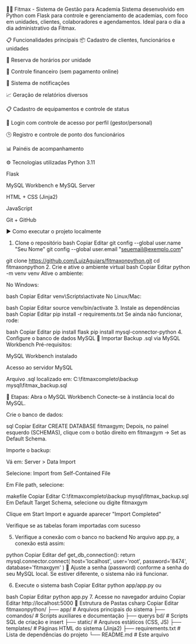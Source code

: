 🏋️‍♂️ Fitmax - Sistema de Gestão para Academia
Sistema desenvolvido em Python com Flask para controle e gerenciamento de academias, com foco em unidades, clientes, colaboradores e agendamentos. Ideal para o dia a dia administrativo da Fitmax.

📋 Funcionalidades principais
📦 Cadastro de clientes, funcionários e unidades

📅 Reserva de horários por unidade

🧾 Controle financeiro (sem pagamento online)

🔔 Sistema de notificações

📈 Geração de relatórios diversos

📋 Cadastro de equipamentos e controle de status

👤 Login com controle de acesso por perfil (gestor/personal)

🕒 Registro e controle de ponto dos funcionários

📊 Painéis de acompanhamento

⚙️ Tecnologias utilizadas
Python 3.11

Flask

MySQL Workbench e MySQL Server

HTML + CSS (Jinja2)

JavaScript

Git + GitHub

▶️ Como executar o projeto localmente
1. Clone o repositório
bash
Copiar
Editar
git config --global user.name "Seu Nome"
git config --global user.email "seuemail@exemplo.com"

git clone https://github.com/LuizAguiars/fitmaxonpython.git
cd fitmaxonpython
2. Crie e ative o ambiente virtual
bash
Copiar
Editar
python -m venv venv
Ative o ambiente:

No Windows:

bash
Copiar
Editar
venv\Scripts\activate
No Linux/Mac:

bash
Copiar
Editar
source venv/bin/activate
3. Instale as dependências
bash
Copiar
Editar
pip install -r requirements.txt
Se ainda não funcionar, rode:

bash
Copiar
Editar
pip install flask
pip install mysql-connector-python
4. Configure o banco de dados MySQL
🔄 Importar Backup .sql via MySQL Workbench
Pré-requisitos:

MySQL Workbench instalado

Acesso ao servidor MySQL

Arquivo .sql localizado em:
C:\fitmaxcompleto\backup mysql\fitmax_backup.sql

📌 Etapas:
Abra o MySQL Workbench
Conecte-se à instância local do MySQL.

Crie o banco de dados:

sql
Copiar
Editar
CREATE DATABASE fitmaxgym;
Depois, no painel esquerdo (SCHEMAS), clique com o botão direito em fitmaxgym → Set as Default Schema.

Importe o backup:

Vá em: Server > Data Import

Selecione: Import from Self-Contained File

Em File path, selecione:

makefile
Copiar
Editar
C:\fitmaxcompleto\backup mysql\fitmax_backup.sql
Em Default Target Schema, selecione ou digite fitmaxgym

Clique em Start Import e aguarde aparecer "Import Completed"

Verifique se as tabelas foram importadas com sucesso

5. Verifique a conexão com o banco no backend
No arquivo app.py, a conexão está assim:

python
Copiar
Editar
def get_db_connection():
    return mysql.connector.connect(
        host='localhost',
        user='root',
        password='8474',
        database='fitmaxgym'
    )
🔐 Ajuste a senha (password) conforme a senha do seu MySQL local.
Se estiver diferente, o sistema não irá funcionar.

6. Execute o sistema
bash
Copiar
Editar
python app/app.py
ou

bash
Copiar
Editar
python app.py
7. Acesse no navegador
arduino
Copiar
Editar
http://localhost:5000
📁 Estrutura de Pastas
csharp
Copiar
Editar
fitmaxonpython/
├── app/                 # Arquivos principais do sistema
├── comandos/            # Scripts auxiliares e documentação
├── querys bd/           # Scripts SQL de criação e insert
├── static/              # Arquivos estáticos (CSS, JS)
├── templates/           # Páginas HTML do sistema (Jinja2)
├── requirements.txt     # Lista de dependências do projeto
└── README.md            # Este arquivo
